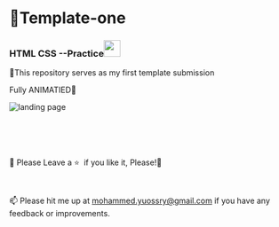 # <a>🌇Template-one</a>

<h3>HTML CSS --Practice<img src="https://raw.githubusercontent.com/aemmadi/aemmadi/master/wave.gif" width="30px" style="max-width: 100%;"></h3>

 <p align="justify">🍭This repository serves as my first template submission</p>
 <p align="justify">Fully ANIMATIED💫</p>

![landing page]()
<br>
<br>
<br>
<br>
<br>

🍬 Please Leave a :star: &nbsp;if you like it, Please!🤩

<br>

📫 Please hit me up at mohammed.yuossry@gmail.com if you have any feedback or improvements.
